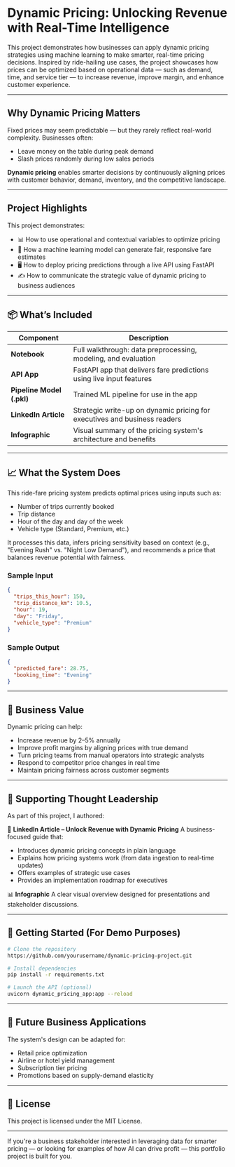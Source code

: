 # Dynamic Pricing: Unlocking Revenue with Real-Time Intelligence

This project demonstrates how businesses can apply dynamic pricing strategies using machine learning to make smarter, real-time pricing decisions. Inspired by ride-hailing use cases, the project showcases how prices can be optimized based on operational data — such as demand, time, and service tier — to increase revenue, improve margin, and enhance customer experience.

---

## Why Dynamic Pricing Matters

Fixed prices may seem predictable — but they rarely reflect real-world complexity. Businesses often:

* Leave money on the table during peak demand
* Slash prices randomly during low sales periods

**Dynamic pricing** enables smarter decisions by continuously aligning prices with customer behavior, demand, inventory, and the competitive landscape.

---

## Project Highlights

This project demonstrates:

* 📊 How to use operational and contextual variables to optimize pricing
* 🤖 How a machine learning model can generate fair, responsive fare estimates
* 🖥️ How to deploy pricing predictions through a live API using FastAPI
* ✍️ How to communicate the strategic value of dynamic pricing to business audiences

---

## 📦 What’s Included

| Component                 | Description                                                               |
| ------------------------- | ------------------------------------------------------------------------- |
| **Notebook**              | Full walkthrough: data preprocessing, modeling, and evaluation            |
| **API App**               | FastAPI app that delivers fare predictions using live input features      |
| **Pipeline Model (.pkl)** | Trained ML pipeline for use in the app                                    |
| **LinkedIn Article**      | Strategic write-up on dynamic pricing for executives and business readers |
| **Infographic**           | Visual summary of the pricing system's architecture and benefits          |

---

## 📈 What the System Does

This ride-fare pricing system predicts optimal prices using inputs such as:

* Number of trips currently booked
* Trip distance
* Hour of the day and day of the week
* Vehicle type (Standard, Premium, etc.)

It processes this data, infers pricing sensitivity based on context (e.g., "Evening Rush" vs. "Night Low Demand"), and recommends a price that balances revenue potential with fairness.

### Sample Input

```json
{
  "trips_this_hour": 150,
  "trip_distance_km": 10.5,
  "hour": 19,
  "day": "Friday",
  "vehicle_type": "Premium"
}
```

### Sample Output

```json
{
  "predicted_fare": 28.75,
  "booking_time": "Evening"
}
```

---

## 🧠 Business Value

Dynamic pricing can help:

* Increase revenue by 2–5% annually
* Improve profit margins by aligning prices with true demand
* Turn pricing teams from manual operators into strategic analysts
* Respond to competitor price changes in real time
* Maintain pricing fairness across customer segments

---

## 📘 Supporting Thought Leadership

As part of this project, I authored:

🔗 **LinkedIn Article – Unlock Revenue with Dynamic Pricing**
A business-focused guide that:

* Introduces dynamic pricing concepts in plain language
* Explains how pricing systems work (from data ingestion to real-time updates)
* Offers examples of strategic use cases
* Provides an implementation roadmap for executives

📊 **Infographic**
A clear visual overview designed for presentations and stakeholder discussions.

---

## 🚀 Getting Started (For Demo Purposes)

```bash
# Clone the repository
https://github.com/yourusername/dynamic-pricing-project.git

# Install dependencies
pip install -r requirements.txt

# Launch the API (optional)
uvicorn dynamic_pricing_app:app --reload
```

---

## 🔮 Future Business Applications

The system's design can be adapted for:

* Retail price optimization
* Airline or hotel yield management
* Subscription tier pricing
* Promotions based on supply-demand elasticity

---

## 📄 License

This project is licensed under the MIT License.

---

If you're a business stakeholder interested in leveraging data for smarter pricing — or looking for examples of how AI can drive profit — this portfolio project is built for you.

